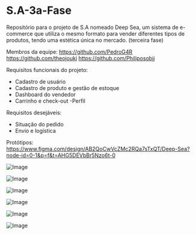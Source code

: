 # S.A-3a-Fase
Repositório para o projeto de S.A nomeado Deep Sea, um sistema de e-commerce que utiliza o mesmo formato para vender diferentes tipos de produtos, tendo uma estética única no mercado. (terceira fase)

Membros da equipe:
https://github.com/PedroG4R
https://github.com/theojouki
https://github.com/Philiposobjj

Requisitos funcionais do projeto:
- Cadastro de usuário 
- Cadastro de produto e gestão de estoque
- Dashboard do vendedor  
- Carrinho e check-out
-Perfil

Requisitos desejáveis:

- Situação do pedido
- Envio e logística

Protótipos:
https://www.figma.com/design/AB2QoCwVcZMc2RQa7sTxQT/Deep-Sea?node-id=0-1&p=f&t=AHG5DEVbBr5Nzo6t-0

![Image](https://github.com/user-attachments/assets/7d324443-bd4b-461b-a02b-633f31dd0846)

![Image](https://github.com/user-attachments/assets/f46bbf9b-befe-4434-ad95-1b538f6dc97a)

![Image](https://github.com/user-attachments/assets/7b03e20b-8530-4246-856b-4d42c713802c)

![Image](https://github.com/user-attachments/assets/cab0b04a-123f-4412-a12b-786a431c5135)

![Image](https://github.com/user-attachments/assets/6c052da2-3efe-4695-b16c-d6221cdbdc8e)

![Image](https://github.com/user-attachments/assets/497f7b45-4fb0-40f2-9fdd-548a44562b19)
